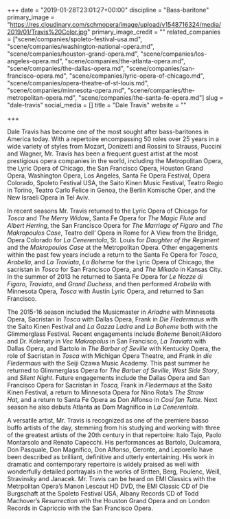 +++
date = "2019-01-28T23:01:27+00:00"
discipline = "Bass-baritone"
primary_image = "https://res.cloudinary.com/schmopera/image/upload/v1548716324/media/2019/01/Travis%20Color.jpg"
primary_image_credit = ""
related_companies = ["scene/companies/spoleto-festival-usa.md", "scene/companies/washington-national-opera.md", "scene/companies/houston-grand-opera.md", "scene/companies/los-angeles-opera.md", "scene/companies/the-atlanta-opera.md", "scene/companies/the-dallas-opera.md", "scene/companies/san-francisco-opera.md", "scene/companies/lyric-opera-of-chicago.md", "scene/companies/opera-theatre-of-st-louis.md", "scene/companies/minnesota-opera.md", "scene/companies/the-metropolitan-opera.md", "scene/companies/the-santa-fe-opera.md"]
slug = "dale-travis"
social_media = []
title = "Dale Travis"
website = ""

+++
  
Dale Travis has become one of the most sought after bass-baritones in America today. With a repertoire encompassing 50 roles over 25 years in a wide variety of styles from Mozart, Donizetti and Rossini to Strauss, Puccini and Wagner, Mr. Travis has been a frequent guest artist at the most prestigious opera companies in the world, including the Metropolitan Opera, the Lyric Opera of Chicago, the San Francisco Opera, Houston Grand Opera, Washington Opera, Los Angeles, Santa Fe Opera Festival, Opera Colorado, Spoleto Festival USA, the Saito Kinen Music Festival, Teatro Regio in Torino, Teatro Carlo Felice in Genoa, the Berlin Komische Oper, and the New Israeli Opera in Tel Aviv.

In recent seasons Mr. Travis returned to the Lyric Opera of Chicago for _Tosca_ and _The Merry Widow_, Santa Fe Opera for _The Magic Flute_ and _Albert Herring_, the San Francisco Opera for _The Marriage of Figaro_ and _The Makropoulos Case_, Teatro dell’ Opera in Rome for A View from the Bridge, Opera Colorado for _La Cenerentola_, St. Louis for _Daughter of the Regiment_ and the _Makropoulos Case_ at the Metropolitan Opera. Other engagements within the past few years include a return to the Santa Fe Opera for _Tosca_, _Arabella_, and _La Traviata_, _La Boheme_ for the Lyric Opera of Chicago, the sacristan in _Tosca_ for San Francisco Opera, and _The Mikado_ in Kansas City. In the summer of 2013 he returned to Santa Fe Opera for _Le Nozze di Figaro_, _Traviata_, and _Grand Duchess_, and then performed _Arabella_ with Minnesota Opera, _Tosca_ with Austin Lyric Opera, and returned to San Francisco.

The 2015-16 season included the Musicmaster in _Ariadne_ with Minnesota Opera, Sacristan in _Tosca_ with Dallas Opera, Frank in _Die Fledermaus_ with the Saito Kinen Festival and _La Gazza Ladra_ and _La Boheme_ both with the Glimmerglass Festival. Recent engagements include _Boheme_ Benoit/Alidoro and Dr. Kolenaty in _Vec Makropolus_ in San Francisco, _La Traviata_ with Dallas Opera, and Bartolo in _The Barber of Seville_ with Kentucky Opera, the role of Sacristan in _Tosca_ with Michigan Opera Theatre, and Frank in _die Fledermaus_ with the Seiji Ozawa Music Academy. This past summer he returned to Glimmerglass Opera for _The Barber of Seville_, _West Side Story_, and _Silent Night_. Future engagements include the Dallas Opera and San Francisco Opera for Sacristan in _Tosca,_ Frank in _Fledermaus_ at the Saito Kinen Festival, a return to Minnesota Opera for Nino Rota’s _The Straw Hat,_ and a return to Santa Fe Opera as Don Alfonso in _Cosi fan Tutte._ Next season he also debuts Atlanta as Dom Magnifico in _La Cenerentola._

A versatile artist, Mr. Travis is recognized as one of the premiere basso buffo artists of the day, stemming from his studying and working with three of the greatest artists of the 20th century in that repertoire: Italo Tajo, Paolo Montarsolo and Renato Capecchi. His performances as Bartolo, Dulcamara, Don Pasquale, Don Magnifico, Don Alfonso, Geronte, and Leporello have been described as brilliant, definitive and utterly entertaining. His work in dramatic and contemporary repertoire is widely praised as well with wonderfully detailed portrayals in the works of Britten, Berg, Poulenc, Weill, Stravinsky and Janacek. Mr. Travis can be heard on EMI Classics with the Metrpolitan Opera’s Manon Lescaut HD DVD, the EMI Classic CD of Die Burgschaft at the Spoleto Festival USA, Albany Records CD of Todd Machover’s _Resurrection_ with the Houston Grand Opera and on London Records in Capriccio with the San Francisco Opera.